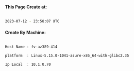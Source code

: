
   
#### This Page Create at:

```bash

2023-07-12 - 23:58:07 UTC

```

#### Create By Machine:

```bash

Host Name : fv-az389-414

platform  : Linux-5.15.0-1041-azure-x86_64-with-glibc2.35

Ip Local  : 10.1.0.70

```

